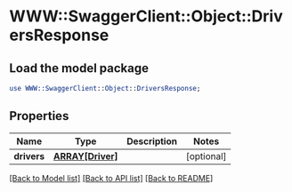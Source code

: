 # WWW::SwaggerClient::Object::DriversResponse

## Load the model package
```perl
use WWW::SwaggerClient::Object::DriversResponse;
```

## Properties
Name | Type | Description | Notes
------------ | ------------- | ------------- | -------------
**drivers** | [**ARRAY[Driver]**](Driver.md) |  | [optional] 

[[Back to Model list]](../README.md#documentation-for-models) [[Back to API list]](../README.md#documentation-for-api-endpoints) [[Back to README]](../README.md)


